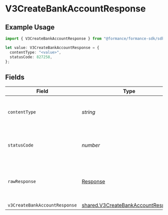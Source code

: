 # V3CreateBankAccountResponse

## Example Usage

```typescript
import { V3CreateBankAccountResponse } from "@formance/formance-sdk/sdk/models/operations";

let value: V3CreateBankAccountResponse = {
  contentType: "<value>",
  statusCode: 827258,
};
```

## Fields

| Field                                                                                           | Type                                                                                            | Required                                                                                        | Description                                                                                     |
| ----------------------------------------------------------------------------------------------- | ----------------------------------------------------------------------------------------------- | ----------------------------------------------------------------------------------------------- | ----------------------------------------------------------------------------------------------- |
| `contentType`                                                                                   | *string*                                                                                        | :heavy_check_mark:                                                                              | HTTP response content type for this operation                                                   |
| `statusCode`                                                                                    | *number*                                                                                        | :heavy_check_mark:                                                                              | HTTP response status code for this operation                                                    |
| `rawResponse`                                                                                   | [Response](https://developer.mozilla.org/en-US/docs/Web/API/Response)                           | :heavy_check_mark:                                                                              | Raw HTTP response; suitable for custom response parsing                                         |
| `v3CreateBankAccountResponse`                                                                   | [shared.V3CreateBankAccountResponse](../../../sdk/models/shared/v3createbankaccountresponse.md) | :heavy_minus_sign:                                                                              | Created                                                                                         |